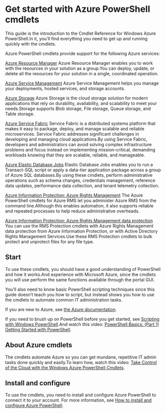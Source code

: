 # Get started with Azure PowerShell cmdlets
This guide is the introduction to the Cmdlet Reference for Windows Azure PowerShell.In it, you’ll find everything you need to get up and running quickly with the cmdlets.

Azure PowerShell cmdlets provide support for the following Azure services:

[Azure Resource Manager](./blob/master/azureps-cmdlets-docs/ResourceManager/index.md)
Azure Resource Manager enables you to work with the resources in your solution as a group.You can deploy, update, or delete all the resources for your solution in a single, coordinated operation.

[Azure Service Management](./blob/master/azureps-cmdlets-docs/ServiceManagement/index.md)
Azure Service Management helps you manage your deployments, hosted services, and storage accounts.

[Azure Storage](./blob/master/azureps-cmdlets-docs/Storage/index.md)
Azure Storage is the cloud storage solution for modern applications that rely on durability, availability, and scalability to meet your needs.Storage supports Blob storage, File storage, Queue storage, and Table storage.

[Azure Service Fabric](https://docs.microsoft.com/en-us/powershell/servicefabric/vlatest/servicefabric)
Service Fabric is a distributed systems platform that makes it easy to package, deploy, and manage scalable and reliable microservices. Service Fabric addresses significant challenges in developing and managing cloud applications.By using Service Fabric, developers and administrators can avoid solving complex infrastructure problems and focus instead on implementing mission-critical, demanding workloads knowing that they are scalable, reliable, and manageable.

[Azure Elastic Database Jobs](https://docs.microsoft.com/en-us/powershell/elasticdatabasejobs/v0.8.33/elasticdatabasejobs)
Elastic Database Jobs enables you to run a Transact-SQL script or apply a data-tier application package across a group of Azure SQL databases.By using these cmdlets, perform administrative operations such as schema changes, credentials management, reference data updates, performance data collection, and tenant telemetry collection.

[Azure Information Protection: Azure Rights Management](https://docs.microsoft.com/en-us/powershell/aadrm%20module/vlatest/rightsmanagement)
The Azure PowerShell cmdlets for Azure RMS let you administer Azure RMS from the command line.Although this enables automation, it also supports reliable and repeated processes to help reduce administrative overheads.

[Azure Information Protection: Azure Rights Management data protection](https://docs.microsoft.com/en-us/powershell/rmsprotection%20module/vlatest/rightsprotection)
You can use the RMS Protection cmdlets with Azure Rights Management data protection from Azure Information Protection, or with Active Directory Rights Management Services.Use these RMS Protection cmdlets to bulk protect and unprotect files for any file type.

## Start
To use these cmdlets, you should have a good understanding of PowerShell and how it works.And experience with Microsoft Azure, since the cmdlets you will use perform the same functions available through the portal GUI.

You’ll also need to know basic PowerShell scripting techniques since this guide doesn’t teach you how to script, but instead shows you how to use the cmdlets to automate common IT administration tasks.

If you are new to Azure, see [the Azure documentation](https://azure.microsoft.com/en-us/#).

If you need to brush up on PowerShell before you get started, see [Scripting with Windows PowerShell](https://technet.microsoft.com/en-us/library/bb978526.aspx).And watch this video: [PowerShell Basics: (Part 1) Getting Started with PowerShell](https://channel9.msdn.com/Blogs/Taste-of-Premier/PowerShellBasicsPart1).

## About Azure cmdlets
The cmdlets automate Azure so you can get mundane, repetitive IT admin tasks done quickly and easily.To learn how, watch this video: [Take Control of the Cloud with the Windows Azure PowerShell Cmdlets](https://channel9.msdn.com/Events/TechEd/NorthAmerica/2013/WAD-B305#fbid=).

## Install and configure
To use the cmdlets, you need to install and configure Azure PowerShell to connect it to your account. For more information, see [How to install and configure Azure PowerShell](https://azure.microsoft.com/en-in/documentation/articles/powershell-install-configure/).

